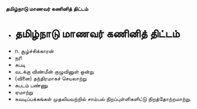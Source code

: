 **தமிழ்நாடு மாணவர் கணினித் திட்டம்**
- # தமிழ்நாடு மாணவர் கணினித் திட்டம்
- n. சூழ்ச்சிக்காரன்
- நரி
- கபடி
- வடக்கு விண்மீன் குழுவினுள் ஒன்று
- (வினை) தந்திரமாகச் செயலாற்று
- கபடம் பண்ணு
- ஏமாற்று
- சுவடிப்பக்கங்கள் முதலியவற்றில் சாம்பல் நிறப்புள்ளிகளிட்டு நிறத்தோற்றமாற்று.

